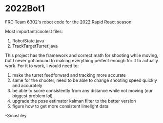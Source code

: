 # 2022Bot1
FRC Team 6302's robot code for the 2022 Rapid React season

Most important/coolest files:
1. RobotState.java
2. TrackTargetTurret.java


This project has the framework and correct math for shooting while moving, but I never got around to making everything perfect enough for it to actually work. For it to work, I would need to:
1. make the turret feedforward and tracking more accurate
2. same for the shooter, need to be able to change shooting speed quickly and accurately
3. be able to score consistently from any distance while not moving (our biggest problem lol)
4. upgrade the pose estimator kalman filter to the better version
5. figure how to get more consistent limelight data

-Smashley
